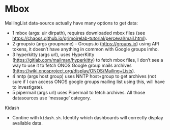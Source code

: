 # Mbox

MailingList data-source actually have many options to get data:

- 1 mbox (args: uir dirpath), requires downloaded mbox files (see https://chaoss.github.io/grimoirelab-tutorial/perceval/mail.html).
- 2 groupsio (args groupname) - Groups.io (https://groups.io) using API tokens, it doesn’t have anything in common with Google groups imho.
- 3 hyperkitty (args url), uses HyperKitty (https://gitlab.com/mailman/hyperkitty) to fetch mbox files, I don’t see a way to use it to fetch ONOS Google group mails archives (https://wiki.onosproject.org/display/ONOS/Mailing+Lists).
- 4 nntp (args host group) uses NNTP host+group to get archives (not sure if I can access ONOS google groups mailing list using this, will have to investigate).
- 5 pipermail (args url) uses Pipermail to fetch archives. All those datasources use ‘message’ category.


Kidash

- Contine with `kidash.sh`. Identify which dashboards will correctly display available data.
